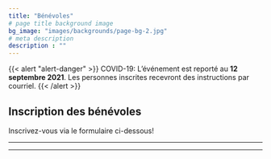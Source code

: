 ```yaml
---
title: "Bénévoles"
# page title background image
bg_image: "images/backgrounds/page-bg-2.jpg"
# meta description
description : ""
---
```


{{< alert "alert-danger" >}}
COVID-19: L’événement est reporté au **12 septembre 2021**. Les personnes inscrites recevront des instructions par courriel.
{{< /alert >}}

## Inscription des bénévoles

Inscrivez-vous via le formulaire ci-dessous!

---

<script type="text/javascript" src="//campagnes.demimarathondeblainville.com/form/generate.js?id=10"></script>

---
